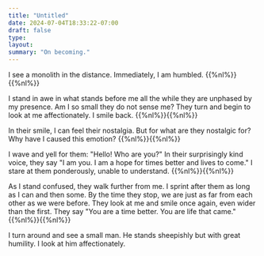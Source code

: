 ```yaml
---
title: "Untitled"
date: 2024-07-04T18:33:22-07:00
draft: false
type:
layout:
summary: "On becoming."
---
```


I see a monolith in the distance.
Immediately, I am humbled.
{{%nl%}}{{%nl%}}

I stand in awe in what stands before me all the while they are unphased by my presence.
Am I so small they do not sense me?
They turn and begin to look at me affectionately. 
I smile back.
{{%nl%}}{{%nl%}}

In their smile, I can feel their nostalgia.
But for what are they nostalgic for?
Why have I caused this emotion?
{{%nl%}}{{%nl%}}

I wave and yell for them: "Hello! Who are you?" 
In their surprisingly kind voice, they say "I am you. I am a hope for times better and lives to come."
I stare at them ponderously, unable to understand.
{{%nl%}}{{%nl%}}

As I stand confused, they walk further from me. 
I sprint after them as long as I can and then some.
By the time they stop, we are just as far from each other as we were before.
They look at me and smile once again, even wider than the first.
They say 
"You are a time better. You are life that came."
{{%nl%}}{{%nl%}}

I turn around and see a small man.
He stands sheepishly but with great humility.
I look at him affectionately.
